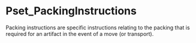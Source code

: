 # Pset_PackingInstructions

Packing instructions are specific instructions relating to the packing that is required for an artifact in the event of a move (or transport).
